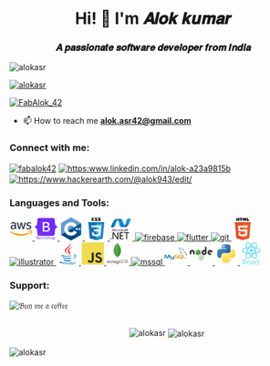 <h1 align="center">Hi! 👋 I'm 𝑨𝒍𝒐𝒌 𝒌𝒖𝒎𝒂𝒓</h1>
<h3 align="center">𝑨 𝒑𝒂𝒔𝒔𝒊𝒐𝒏𝒂𝒕𝒆 𝒔𝒐𝒇𝒕𝒘𝒂𝒓𝒆 𝒅𝒆𝒗𝒆𝒍𝒐𝒑𝒆𝒓 𝒇𝒓𝒐𝒎 𝑰𝒏𝒅𝒊𝒂</h3>

<p align="left"> <img src="https://komarev.com/ghpvc/?username=alokasr&label=Profile%20views&color=0e75b6&style=flat" alt="alokasr" /> </p>

<p align="left"> <a href="https://github.com/ryo-ma/github-profile-trophy"><img src="https://github-profile-trophy.vercel.app/?username=alokasr" alt="alokasr" /></a> </p>

<p align="left"> <a href="https://twitter.com/FabAlok_42" target="blank"><img src="https://img.shields.io/twitter/follow/FabAlok_42?logo=twitter&style=for-the-badge" alt="FabAlok_42" /></a> </p>

- 📫 How to reach me **alok.asr42@gmail.com**

<h3 align="left">Connect with me:</h3>
<p align="left">
<a href="https://twitter.com/fabalok42" target="blank"><img align="center" src="https://cdn.jsdelivr.net/npm/simple-icons@3.0.1/icons/twitter.svg" alt="fabalok42" height="30" width="40" /></a>
<a href="https://linkedin.com/in/https:www.linkedin.com/in/alok-a23a9815b" target="blank"><img align="center" src="https://cdn.jsdelivr.net/npm/simple-icons@3.0.1/icons/linkedin.svg" alt="https:www.linkedin.com/in/alok-a23a9815b" height="30" width="40" /></a>
<a href="https://www.hackerearth.com/https://www.hackerearth.com/@alok943/edit/" target="blank"><img align="center" src="https://cdn.jsdelivr.net/npm/simple-icons@3.0.1/icons/hackerearth.svg" alt="https://www.hackerearth.com/@alok943/edit/" height="30" width="40" /></a>
</p>

<h3 align="left">Languages and Tools:</h3>
<p align="left"> <a href="https://aws.amazon.com" target="_blank"> <img src="https://raw.githubusercontent.com/devicons/devicon/master/icons/amazonwebservices/amazonwebservices-original-wordmark.svg" alt="aws" width="40" height="40"/> </a> <a href="https://getbootstrap.com" target="_blank"> <img src="https://raw.githubusercontent.com/devicons/devicon/master/icons/bootstrap/bootstrap-plain-wordmark.svg" alt="bootstrap" width="40" height="40"/> </a> <a href="https://www.w3schools.com/cpp/" target="_blank"> <img src="https://raw.githubusercontent.com/devicons/devicon/master/icons/cplusplus/cplusplus-original.svg" alt="cplusplus" width="40" height="40"/> </a> <a href="https://www.w3schools.com/css/" target="_blank"> <img src="https://raw.githubusercontent.com/devicons/devicon/master/icons/css3/css3-original-wordmark.svg" alt="css3" width="40" height="40"/> </a> <a href="https://dotnet.microsoft.com/" target="_blank"> <img src="https://raw.githubusercontent.com/devicons/devicon/master/icons/dot-net/dot-net-original-wordmark.svg" alt="dotnet" width="40" height="40"/> </a> <a href="https://firebase.google.com/" target="_blank"> <img src="https://www.vectorlogo.zone/logos/firebase/firebase-icon.svg" alt="firebase" width="40" height="40"/> </a> <a href="https://flutter.dev" target="_blank"> <img src="https://www.vectorlogo.zone/logos/flutterio/flutterio-icon.svg" alt="flutter" width="40" height="40"/> </a> <a href="https://git-scm.com/" target="_blank"> <img src="https://www.vectorlogo.zone/logos/git-scm/git-scm-icon.svg" alt="git" width="40" height="40"/> </a> <a href="https://www.w3.org/html/" target="_blank"> <img src="https://raw.githubusercontent.com/devicons/devicon/master/icons/html5/html5-original-wordmark.svg" alt="html5" width="40" height="40"/> </a> <a href="https://www.adobe.com/in/products/illustrator.html" target="_blank"> <img src="https://www.vectorlogo.zone/logos/adobe_illustrator/adobe_illustrator-icon.svg" alt="illustrator" width="40" height="40"/> </a> <a href="https://www.java.com" target="_blank"> <img src="https://raw.githubusercontent.com/devicons/devicon/master/icons/java/java-original.svg" alt="java" width="40" height="40"/> </a> <a href="https://developer.mozilla.org/en-US/docs/Web/JavaScript" target="_blank"> <img src="https://raw.githubusercontent.com/devicons/devicon/master/icons/javascript/javascript-original.svg" alt="javascript" width="40" height="40"/> </a> <a href="https://www.mongodb.com/" target="_blank"> <img src="https://raw.githubusercontent.com/devicons/devicon/master/icons/mongodb/mongodb-original-wordmark.svg" alt="mongodb" width="40" height="40"/> </a> <a href="https://www.microsoft.com/en-us/sql-server" target="_blank"> <img src="https://cdn.worldvectorlogo.com/logos/microsoft-sql-server.svg" alt="mssql" width="40" height="40"/> </a> <a href="https://www.mysql.com/" target="_blank"> <img src="https://raw.githubusercontent.com/devicons/devicon/master/icons/mysql/mysql-original-wordmark.svg" alt="mysql" width="40" height="40"/> </a> <a href="https://nodejs.org" target="_blank"> <img src="https://raw.githubusercontent.com/devicons/devicon/master/icons/nodejs/nodejs-original-wordmark.svg" alt="nodejs" width="40" height="40"/> </a> <a href="https://www.python.org" target="_blank"> <img src="https://raw.githubusercontent.com/devicons/devicon/master/icons/python/python-original.svg" alt="python" width="40" height="40"/> </a> <a href="https://reactjs.org/" target="_blank"> <img src="https://raw.githubusercontent.com/devicons/devicon/master/icons/react/react-original-wordmark.svg" alt="react" width="40" height="40"/> </a> </p>

<h3 align="left">Support:</h3>
<p><a href="https://www.buymeacoffee.com/𝔅𝔲𝔶 𝔪𝔢 𝔞 𝔠𝔬𝔣𝔣𝔢𝔢"> <img align="left" src="https://cdn.buymeacoffee.com/buttons/v2/default-yellow.png" height="50" width="210" alt="𝔅𝔲𝔶 𝔪𝔢 𝔞 𝔠𝔬𝔣𝔣𝔢𝔢" /></a></p><br><br>

<p><img align="left" src="https://github-readme-stats.vercel.app/api/top-langs?username=alokasr&show_icons=true&locale=en&layout=compact" alt="alokasr" /></p>

<p>&nbsp;<img align="center" src="https://github-readme-stats.vercel.app/api?username=alokasr&show_icons=true&locale=en" alt="alokasr" /></p>

<p><img align="center" src="https://github-readme-streak-stats.herokuapp.com/?user=alokasr&" alt="alokasr" /></p>
